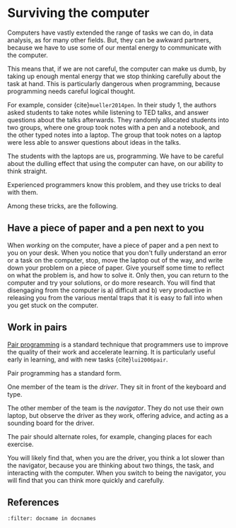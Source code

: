 # Surviving the computer

Computers have vastly extended the range of tasks we can do, in data analysis,
as for many other fields.  But, they can be awkward partners, because we have
to use some of our mental energy to communicate with the computer.

This means that, if we are not careful, the computer can make us dumb, by
taking up enough mental energy that we stop thinking carefully about the task
at hand.  This is particularly dangerous when programming, because programming
needs careful logical thought.

For example, consider {cite}`mueller2014pen`.  In their study 1, the
authors asked students to take notes while listening to TED talks, and answer
questions about the talks afterwards.  They randomly allocated students into
two groups, where one group took notes with a pen and a notebook, and the
other typed notes into a laptop.  The group that took notes on a laptop were
less able to answer questions about ideas in the talks.

The students with the laptops are us, programming.  We have to be careful about the dulling effect that using the computer can have, on our ability to think straight.

Experienced programmers know this problem, and they use tricks to deal with them.

Among these tricks, are the following.

## Have a piece of paper and a pen next to you

When *working* on the computer, have a piece of paper and a pen next to you on your desk.  When you notice that you don't fully understand an error or a task on the computer, stop, move the laptop out of the way, and write down your problem on a piece of paper.  Give yourself some time to reflect on what the problem is, and how to solve it.  Only then, you can return to the computer and try your solutions, or do more research.   You will find that disengaging from the computer is a) difficult and b) very productive in releasing you from the various mental traps that it is easy to fall into when you get stuck on the computer.

## Work in pairs

[Pair programming](https://en.wikipedia.org/wiki/Pair_programming) is
a standard technique that programmers use to improve the quality of their work
and accelerate learning.  It is particularly useful early in learning, and with new tasks {cite}`lui2006pair`.

Pair programming has a standard form.

One member of the team is the *driver*.  They sit in front of the keyboard and
type.

The other member of the team is the *navigator*.  They do not use their own laptop, but observe the driver as they work, offering advice, and acting as a sounding board for the driver.

The pair should alternate roles, for example, changing places for each exercise.

You will likely find that, when you are the driver, you think a lot slower
than the navigator, because you are thinking about two things, the task, and
interacting with the computer.  When you switch to being the navigator, you
will find that you can think more quickly and carefully.

## References

```{bibliography}
:filter: docname in docnames
```
